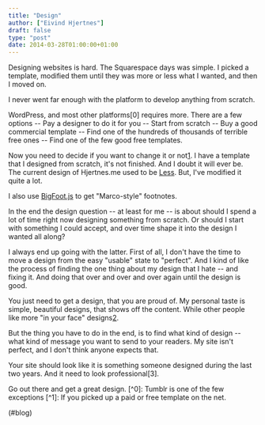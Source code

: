 ```yaml
---
title: "Design"
author: ["Eivind Hjertnes"]
draft: false
type: "post"
date: 2014-03-28T01:00:00+01:00
---
```


Designing websites is hard. The Squarespace days was simple. I picked a
template, modified them until they was more or less what I wanted, and
then I moved on.

I never went far enough with the platform to develop anything from
scratch.

WordPress, and most other platforms[0] requires more. There are a few
options -- Pay a designer to do it for you -- Start from scratch -- Buy
a good commercial template -- Find one of the hundreds of thousands of
terrible free ones -- Find one of the few good free templates.

Now you need to decide if you want to change it or
not[1](http://lessmade.com/themes/less/). I have a template that I
designed from scratch, it's not finished. And I doubt it will ever be.
The current design of Hjertnes.me used to be
[Less](http://lessmade.com/themes/less/). But, I've modified it quite
a lot.

I also use [BigFoot.js](http://www.bigfootjs.com) to get "Marco-style"
footnotes.

In the end the design question -- at least for me -- is about should I
spend a lot of time right now designing something from scratch. Or
should I start with something I could accept, and over time shape it
into the design I wanted all along?

I always end up going with the latter. First of all, I don't have the
time to move a design from the easy "usable" state to "perfect". And I
kind of like the process of finding the one thing about my design that I
hate -- and fixing it. And doing that over and over and over again until
the design is good.

You just need to get a design, that you are proud of. My personal taste
is simple, beautiful designs, that shows off the content. While other
people like more "in your face" designs[2](http://www.bigfootjs.com).

But the thing you have to do in the end, is to find what kind of design
-- what kind of message you want to send to your readers. My site isn't
perfect, and I don't think anyone expects that.

Your site should look like it is something someone designed during the
last two years. And it need to look professional[3].

Go out there and get a great design.&nbsp;[^0]: Tumblr is one of the few
exceptions&nbsp;[^1]: If you picked up a paid or free template on the net.
[^2]: They are probably compensating for something...&nbsp;[^3]: Whatever
that means these days. Nothing. What I mean by it is to have something
you can show your boss, your board, your professor or your mom.

(#blog)
